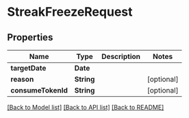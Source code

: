 # StreakFreezeRequest

## Properties
Name | Type | Description | Notes
------------ | ------------- | ------------- | -------------
**targetDate** | **Date** |  | 
**reason** | **String** |  | [optional] 
**consumeTokenId** | **String** |  | [optional] 

[[Back to Model list]](../README.md#documentation-for-models) [[Back to API list]](../README.md#documentation-for-api-endpoints) [[Back to README]](../README.md)


